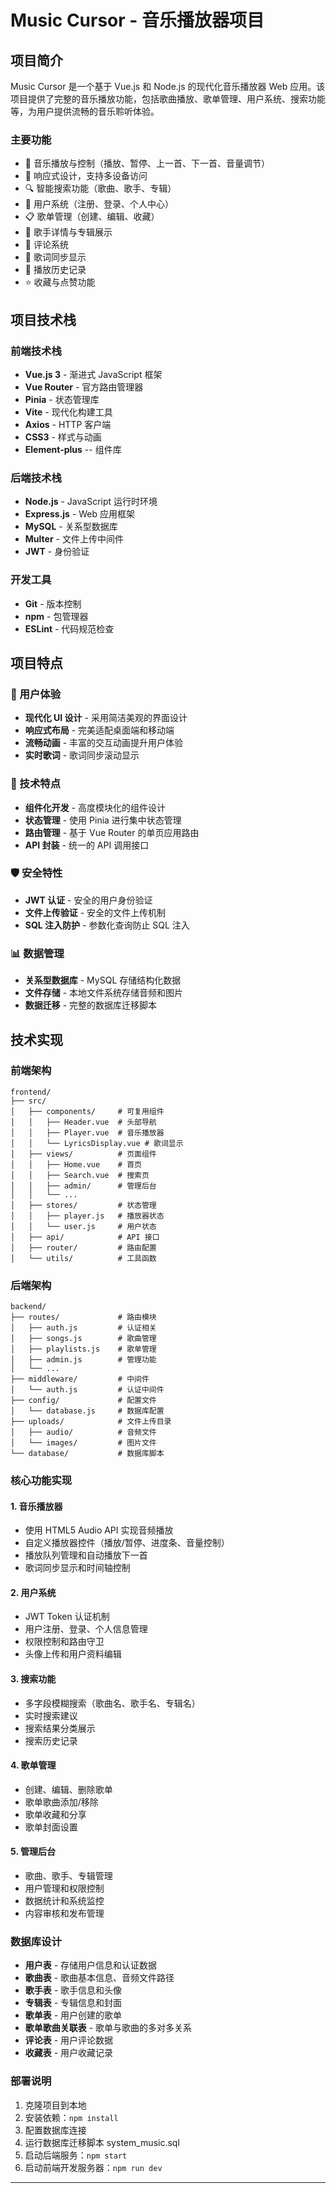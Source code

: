 # Music Cursor - 音乐播放器项目

## 项目简介

Music Cursor 是一个基于 Vue.js 和 Node.js 的现代化音乐播放器 Web 应用。该项目提供了完整的音乐播放功能，包括歌曲播放、歌单管理、用户系统、搜索功能等，为用户提供流畅的音乐聆听体验。

### 主要功能

- 🎵 音乐播放与控制（播放、暂停、上一首、下一首、音量调节）
- 📱 响应式设计，支持多设备访问
- 🔍 智能搜索功能（歌曲、歌手、专辑）
- 👤 用户系统（注册、登录、个人中心）
- 📋 歌单管理（创建、编辑、收藏）
- 🎤 歌手详情与专辑展示
- 💬 评论系统
- 🎨 歌词同步显示
- 🔄 播放历史记录
- ⭐ 收藏与点赞功能

## 项目技术栈

### 前端技术栈

- **Vue.js 3** - 渐进式 JavaScript 框架
- **Vue Router** - 官方路由管理器
- **Pinia** - 状态管理库
- **Vite** - 现代化构建工具
- **Axios** - HTTP 客户端
- **CSS3** - 样式与动画
- **Element-plus** -- 组件库

### 后端技术栈

- **Node.js** - JavaScript 运行时环境
- **Express.js** - Web 应用框架
- **MySQL** - 关系型数据库
- **Multer** - 文件上传中间件
- **JWT** - 身份验证

### 开发工具

- **Git** - 版本控制
- **npm** - 包管理器
- **ESLint** - 代码规范检查

## 项目特点

### 🎨 用户体验

- **现代化 UI 设计** - 采用简洁美观的界面设计
- **响应式布局** - 完美适配桌面端和移动端
- **流畅动画** - 丰富的交互动画提升用户体验
- **实时歌词** - 歌词同步滚动显示

### 🔧 技术特点

- **组件化开发** - 高度模块化的组件设计
- **状态管理** - 使用 Pinia 进行集中状态管理
- **路由管理** - 基于 Vue Router 的单页应用路由
- **API 封装** - 统一的 API 调用接口

### 🛡️ 安全特性

- **JWT 认证** - 安全的用户身份验证
- **文件上传验证** - 安全的文件上传机制
- **SQL 注入防护** - 参数化查询防止 SQL 注入

### 📊 数据管理

- **关系型数据库** - MySQL 存储结构化数据
- **文件存储** - 本地文件系统存储音频和图片
- **数据迁移** - 完整的数据库迁移脚本

## 技术实现

### 前端架构

```
frontend/
├── src/
│   ├── components/     # 可复用组件
│   │   ├── Header.vue  # 头部导航
│   │   ├── Player.vue  # 音乐播放器
│   │   └── LyricsDisplay.vue # 歌词显示
│   ├── views/          # 页面组件
│   │   ├── Home.vue    # 首页
│   │   ├── Search.vue  # 搜索页
│   │   ├── admin/      # 管理后台
│   │   └── ...
│   ├── stores/         # 状态管理
│   │   ├── player.js   # 播放器状态
│   │   └── user.js     # 用户状态
│   ├── api/            # API 接口
│   ├── router/         # 路由配置
│   └── utils/          # 工具函数
```

### 后端架构

```
backend/
├── routes/             # 路由模块
│   ├── auth.js         # 认证相关
│   ├── songs.js        # 歌曲管理
│   ├── playlists.js    # 歌单管理
│   ├── admin.js        # 管理功能
│   └── ...
├── middleware/         # 中间件
│   └── auth.js         # 认证中间件
├── config/             # 配置文件
│   └── database.js     # 数据库配置
├── uploads/            # 文件上传目录
│   ├── audio/          # 音频文件
│   └── images/         # 图片文件
└── database/           # 数据库脚本
```

### 核心功能实现

#### 1. 音乐播放器

- 使用 HTML5 Audio API 实现音频播放
- 自定义播放器控件（播放/暂停、进度条、音量控制）
- 播放队列管理和自动播放下一首
- 歌词同步显示和时间轴控制

#### 2. 用户系统

- JWT Token 认证机制
- 用户注册、登录、个人信息管理
- 权限控制和路由守卫
- 头像上传和用户资料编辑

#### 3. 搜索功能

- 多字段模糊搜索（歌曲名、歌手名、专辑名）
- 实时搜索建议
- 搜索结果分类展示
- 搜索历史记录

#### 4. 歌单管理

- 创建、编辑、删除歌单
- 歌单歌曲添加/移除
- 歌单收藏和分享
- 歌单封面设置

#### 5. 管理后台

- 歌曲、歌手、专辑管理
- 用户管理和权限控制
- 数据统计和系统监控
- 内容审核和发布管理

### 数据库设计

- **用户表** - 存储用户信息和认证数据
- **歌曲表** - 歌曲基本信息、音频文件路径
- **歌手表** - 歌手信息和头像
- **专辑表** - 专辑信息和封面
- **歌单表** - 用户创建的歌单
- **歌单歌曲关联表** - 歌单与歌曲的多对多关系
- **评论表** - 用户评论数据
- **收藏表** - 用户收藏记录

### 部署说明

1. 克隆项目到本地
2. 安装依赖：`npm install`
3. 配置数据库连接
4. 运行数据库迁移脚本 system_music.sql
5. 启动后端服务：`npm start`
6. 启动前端开发服务器：`npm run dev`

---
